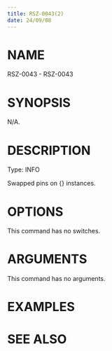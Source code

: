 ```yaml
---
title: RSZ-0043(2)
date: 24/09/08
---
```


# NAME

RSZ-0043 - RSZ-0043

# SYNOPSIS

N/A.

# DESCRIPTION

Type: INFO

Swapped pins on {} instances.

# OPTIONS

This command has no switches.

# ARGUMENTS

This command has no arguments.

# EXAMPLES

# SEE ALSO
